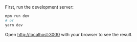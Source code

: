 

First, run the development server:

```bash
npm run dev
# or
yarn dev
```

Open [http://localhost:3000](http://localhost:3000) with your browser to see the result.

